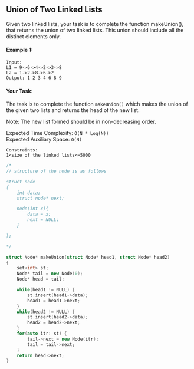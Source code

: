 ## Union of Two Linked Lists

Given two linked lists, your task is to complete the function makeUnion(), that returns the union of two linked lists. This union should include all the distinct elements only.

#### Example 1:

```
Input:
L1 = 9->6->4->2->3->8
L2 = 1->2->8->6->2
Output: 1 2 3 4 6 8 9
```

#### Your Task:

The task is to complete the function `makeUnion()` which makes the union of the given two lists and returns the head of the new list.

Note: The new list formed should be in non-decreasing order.

Expected Time Complexity: `O(N * Log(N))`  
Expected Auxiliary Space: `O(N)`

```
Constraints:
1<size of the linked lists<=5000
```

```c++
/*
// structure of the node is as follows

struct node
{
	int data;
	struct node* next;

	node(int x){
	    data = x;
	    next = NULL;
	}

};

*/

struct Node* makeUnion(struct Node* head1, struct Node* head2)
{
    set<int> st;
    Node* tail = new Node(0);
    Node* head = tail;

    while(head1 != NULL) {
        st.insert(head1->data);
        head1 = head1->next;
    }
    while(head2 != NULL) {
        st.insert(head2->data);
        head2 = head2->next;
    }
    for(auto itr: st) {
        tail->next = new Node(itr);
        tail = tail->next;
    }
    return head->next;
}
```
